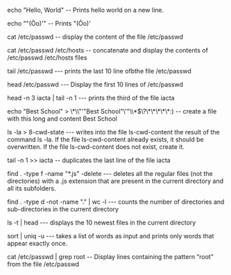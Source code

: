 


echo "Hello, World" -- Prints hello world on a new line.

echo "\"(Ôo)'"  -- Prints "(Ôo)'

cat /etc/passwd -- display the content of the file /etc/passwd


cat /etc/passwd /etc/hosts -- concatenate and display the contents of /etc/passwd /etc/hosts files


tail /etc/passwd --- prints the last 10 line ofbthe file /etc/passwd


head /etc/passwd --- Display the first 10 lines of /etc/passwd


head -n 3 iacta | tail -n 1 --- prints the third of the file iacta


echo "Best School" > \\\*\\\\"'\"Best School\"\\\'"\\\\\*\$\\\?\\*\\\*\\\*\\\*\\\*\:\) -- create a file with this long and content Best School

ls -la > 8-cwd-state --- writes into the file ls-cwd-content the result of the command ls -la. If the file ls-cwd-content already exists, it should be overwritten. If the file ls-cwd-content does not exist, create it.


tail -n 1 >> iacta  -- duplicates the last line of the file iacta

find . -type f -name "*.js" -delete --- deletes all the regular files (not the directories) with a .js extension that are present in the current directory and all its subfolders.

find . -type d -not -name "." | wc -l --- counts the number of directories and sub-directories in the current directory

ls -t | head --- displays the 10 newest files in the current directory

sort | uniq -u --- takes a list of words as input and prints only words that appear exactly once.

cat /etc/passwd | grep root -- Display lines containing the pattern “root” from the file /etc/passwd



